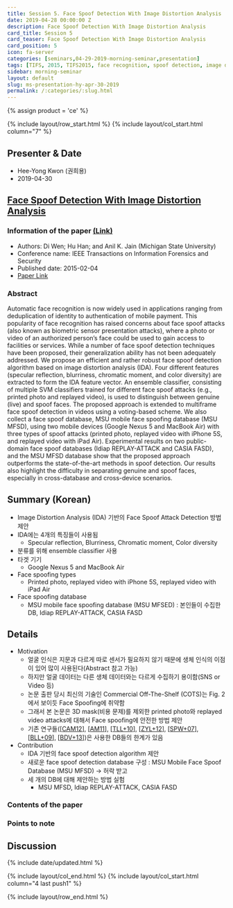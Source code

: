 ```yaml
---
title: Session 5. Face Spoof Detection With Image Distortion Analysis
date: 2019-04-28 00:00:00 Z
description: Face Spoof Detection With Image Distortion Analysis
card_title: Session 5
card_teaser: Face Spoof Detection With Image Distortion Analysis
card_position: 5
icon: fa-server
categories: [seminars,04-29-2019-morning-seminar,presentation]
tags: [TIFS, 2015, TIFS2015, face recognition, spoof detection, image distortion analysis, ensemble classifier, cross-database, cross-device]
sidebar: morning-seminar
layout: default
slug: ms-presentation-hy-apr-30-2019
permalink: /:categories/:slug.html
---
```


{% assign product = 'ce' %}

{% include layout/row_start.html %}
{% include layout/col_start.html column="7" %}

## Presenter & Date
+ Hee-Yong Kwon (권희용)
+ 2019-04-30

## [Face Spoof Detection With Image Distortion Analysis](https://inhaucs.github.io/seminars/04-29-2019-morning-seminar/presentation/ms-presentation-hy-apr-30-2019.html)

### Information of the paper [(Link)](https://ieeexplore.ieee.org/document/7031384)
+ Authors: Di Wen; Hu Han; and Anil K. Jain (Michigan State University)
+ Conference name: IEEE Transactions on Information Forensics and Security
+ Published date: 2015-02-04
+ [Paper Link](https://ieeexplore.ieee.org/stamp/stamp.jsp?tp=&arnumber=7031384)


### Abstract
Automatic face recognition is now widely used in applications ranging from deduplication of identity to authentication of mobile payment. This popularity of face recognition has raised concerns about face spoof attacks (also known as biometric sensor presentation attacks), where a photo or video of an authorized person’s face could be used to gain access to facilities or services. While a number of face spoof detection techniques have been proposed, their generalization ability has not been adequately addressed. We propose an efficient and rather robust face spoof detection algorithm based on image distortion analysis (IDA). Four different features (specular reflection, blurriness, chromatic moment, and color diversity) are extracted to form the IDA feature vector. An ensemble classifier, consisting of multiple SVM classifiers trained for different face spoof attacks (e.g., printed photo and replayed video), is used to distinguish between genuine (live) and spoof faces. The proposed approach is extended to multiframe face spoof detection in videos using a voting-based scheme. We also collect a face spoof database, MSU mobile face spoofing database (MSU MFSD), using two mobile devices (Google Nexus 5 and MacBook Air) with three types of spoof attacks (printed photo, replayed video with iPhone 5S, and replayed video with iPad Air). Experimental results on two public-domain face spoof databases (Idiap REPLAY-ATTACK and CASIA FASD), and the MSU MFSD database show that the proposed approach outperforms the state-of-the-art methods in spoof detection. Our results also highlight the difficulty in separating genuine and spoof faces, especially in cross-database and cross-device scenarios.


## Summary (Korean)
+ Image Distortion Analysis (IDA) 기반의 Face Spoof Attack Detection 방법 제안
+ IDA에는 4개의 특징들이 사용됨
  + Specular reflection, Blurriness, Chromatic moment, Color diversity
+ 분류를 위해 ensemble classifier 사용
+ 타겟 기기
  + Google Nexus 5 and MacBook Air
+ Face spoofing types
  + Printed photo, replayed video with iPhone 5S, replayed video with iPad Air
+ Face spoofing database
  + MSU mobile face spoofing database (MSU MFSED) : 본인들이 수집한 DB, Idiap REPLAY-ATTACK, CASIA FASD


## Details
+ Motivation
  + 얼굴 인식은 지문과 다르게 따로 센서가 필요하지 않기 때문에 생체 인식의 이점이 있어 많이 사용된다(Abstract 참고 가능)
  + 하지만 얼굴 데이터는 다른 생체 데이터와는 다르게 수집하기 용이함(SNS or Video 등)
  + 논문 출판 당시 최신의 기술인 Commercial Off-The-Shelf (COTS)는 Fig. 2에서 보이듯 Face Spoofing에 취약함
  + 그래서 본 논문은 3D mask(비용 문제)를 제외한 printed photo와 replayed video attacks에 대해서 Face spoofing에 안전한 방법 제안
  + 기존 연구들([[CAM12]], [[AM11]], [[TLL+10]], [[ZYL+12]], [[SPW+07]], [[BLL+09]], [[BDV+13]])은 사용한 DB들의 한계가 있음
+ Contribution
  + IDA 기반의 face spoof detection algorithm 제안
  + 새로운 face spoof detection database 구성 : MSU Mobile Face Spoof Database (MSU MFSD) -> 허락 받고 
  + 세 개의 DB에 대해 제안하는 방법 실험
    + MSU MFSD, Idiap REPLAY-ATTACK, CASIA FASD


### Contents of the paper


### Points to note



## Discussion

[CAM12]: <https://ieeexplore.ieee.org/stamp/stamp.jsp?tp=&arnumber=6313548> "I. Chingovska, A. Anjos, and S. Marcel, “On the effectiveness of local binary patterns in face anti-spoofing,” in Proc. IEEE BIOSIG, Sep. 2012, pp. 1–7."
[AM11]: <https://ieeexplore.ieee.org/stamp/stamp.jsp?tp=&arnumber=6117503> "A. Anjos and S. Marcel, “Counter-measures to photo attacks in face recognition: A public database and a baseline,” in Proc. IJCB, Oct. 2011, pp. 1–7."
[TLL+10]: <http://parnec.nuaa.edu.cn/xtan/paper/eccv10r1.pdf> "X. Tan, Y. Li, J. Liu, and L. Jiang, “Face liveness detection from a single image with sparse low rank bilinear discriminative model,” in Proc. ECCV, Sep. 2010, pp. 504–517."
[ZYL+12]: <http://www.cbsr.ia.ac.cn/users/jjyan/ZHANG-ICB2012.pdf> "Z. Zhang, J. Yan, S. Liu, Z. Lei, D. Yi, and S. Z. Li, “A face antispoofing database with diverse attacks,” in Proc. ICB, Mar./Apr. 2012, pp. 26–31."
[SPW+07]: <https://arxiv.org/pdf/1801.01949.pdf> "L. Sun, G. Pan, Z. Wu, and S. Lao, “Blinking-based live face detection using conditional random fields,” in Proc. AIB, 2007, pp. 252–260."
[BLL+09]: <https://arxiv.org/pdf/1804.06702.pdf> "W. Bao, H. Li, N. Li, and W. Jiang, “A liveness detection method for face recognition based on optical flow field,” in Proc. IASP, Apr. 2009, pp. 233–236."
[BDV+13]: <http://iab-rubric.org/papers/PID2777141.pdf> "S. Bharadwaj, T. I. Dhamecha, M. Vatsa, and R. Singh, “Computationally efficient face spoofing detection with motion magnification,” in Proc. IEEE Conf. Comput. Vis. Pattern Recognit. Workshops (CVPRW), Jun. 2013, pp. 105–110."



{% include date/updated.html %}

{% include layout/col_end.html %}
{% include layout/col_start.html column="4 last push1" %}

{% include layout/row_end.html %}
